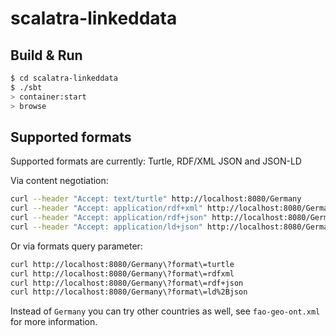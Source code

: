 # scalatra-linkeddata #

## Build & Run ##

```sh
$ cd scalatra-linkeddata
$ ./sbt
> container:start
> browse
```

## Supported formats

Supported formats are currently: Turtle, RDF/XML JSON and JSON-LD

Via content negotiation:

```sh
curl --header "Accept: text/turtle" http://localhost:8080/Germany
curl --header "Accept: application/rdf+xml" http://localhost:8080/Germany
curl --header "Accept: application/rdf+json" http://localhost:8080/Germany
curl --header "Accept: application/ld+json" http://localhost:8080/Germany
```

Or via formats query parameter:

```sh
curl http://localhost:8080/Germany\?format\=turtle
curl http://localhost:8080/Germany\?format\=rdfxml
curl http://localhost:8080/Germany\?format\=rdf+json
curl http://localhost:8080/Germany\?format\=ld%2Bjson
```

Instead of `Germany` you can try other countries as well, see `fao-geo-ont.xml` for more information.
